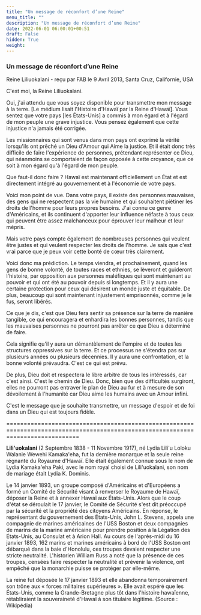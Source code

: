 ```yaml
---
title: "Un message de réconfort d’une Reine"
menu_title: ""
description: "Un message de réconfort d’une Reine"
date: 2022-06-01 06:00:01+00:51
draft: False
hidden: True
weight:
---
```

### Un message de réconfort d’une Reine

Reine Liliuokalani - reçu par FAB le 9 Avril 2013, Santa Cruz, Californie, USA

C'est moi, la Reine Liliuokalani.

Oui, j'ai attendu que vous soyez disponible pour transmettre mon message à la terre. [Le médium lisait l'Histoire d'Hawaï par la Reine d'Hawaï]. Vous sentez que votre pays [les États-Unis] a commis à mon égard et à l'égard de mon peuple une grave injustice. Vous pensez également que cette injustice n'a jamais été corrigée.

Les missionnaires qui sont venus dans mon pays ont exprimé la vérité lorsqu'ils ont prêché un Dieu d'Amour qui Aime la justice. Et il était donc très difficile de faire l'expérience de personnes, prétendant représenter ce Dieu, qui néanmoins se comportaient de façon opposée à cette croyance, que ce soit à mon égard qu'à l'égard de mon peuple.

Que faut-il donc faire ? Hawaï est maintenant officiellement un État et est directement intégré au gouvernement et à l'économie de votre pays.

Voici mon point de vue. Dans votre pays, il existe des personnes mauvaises, des gens qui ne respectent pas la vie humaine et qui souhaitent piétiner les droits de l'homme pour leurs propres besoins. J'ai connu ce genre d'Américains, et ils continuent d'apporter leur influence néfaste à tous ceux qui peuvent être assez malchanceux pour éprouver leur malheur et leur mépris.

Mais votre pays compte également de nombreuses personnes qui veulent être justes et qui veulent respecter les droits de l'homme. Je sais que c'est vrai parce que je peux voir cette bonté de cœur très clairement.

Voici donc ma prédiction. Le temps viendra, et prochainement, quand les gens de bonne volonté, de toutes races et ethnies, se lèveront et guideront l'histoire, par opposition aux personnes maléfiques qui sont maintenant au pouvoir et qui ont été au pouvoir depuis si longtemps. Et il y aura une certaine protection pour ceux qui désirent un monde juste et équitable. De plus, beaucoup qui sont maintenant injustement emprisonnés, comme je le fus, seront libérés.

Ce que je dis, c'est que Dieu fera sentir sa présence sur la terre de manière tangible, ce qui encouragera et enhardira les bonnes personnes, tandis que les mauvaises personnes ne pourront pas arrêter ce que Dieu a déterminé de faire.

Cela signifie qu'il y aura un démantèlement de l'empire et de toutes les structures oppressives sur la terre. Et ce processus ne s'étendra pas sur plusieurs années ou plusieurs décennies. Il y aura une confrontation, et la bonne volonté prévaudra. C'est ce qui est prévu.

De plus, Dieu doit et respectera le libre arbitre de tous les intéressés, car c'est ainsi. C'est le chemin de Dieu. Donc, bien que des difficultés surgiront, elles ne pourront pas entraver le plan de Dieu au fur et à mesure de son dévoilement à l'humanité car Dieu aime les humains avec un Amour infini.

C'est le message que je souhaite transmettre, un message d'espoir et de foi dans un Dieu qui est toujours fidèle.

=================================================================================================================================

**Lili'uokalani** (2 Septembre 1838 - 11 Novembre 1917), né Lydia Lili'u Loloku Walanie Wewehi Kamaka'eha, fut la dernière monarque et la seule reine régnante du Royaume d'Hawaï. Elle était également connue sous le nom de Lydia Kamaka'eha Paki, avec le nom royal choisi de Lili'uokalani, son nom de mariage était Lydia K. Dominis.

Le 14 janvier 1893, un groupe composé d'Américains et d'Européens a formé un Comité de Sécurité visant à renverser le Royaume de Hawaï, déposer la Reine et à annexer Hawaï aux États-Unis. Alors que le coup d'état se déroulait le 17 janvier, le Comité de Sécurité s'est dit préoccupé par la sécurité et la propriété des citoyens Américains. En réponse, le représentant du gouvernement des États-Unis, John L. Stevens, appela une compagnie de marines américaines de l'USS Boston et deux compagnies de marins de la marine américaine pour prendre position à la Légation des États-Unis, au Consulat et à Arion Hall. Au cours de l'après-midi du 16 janvier 1893, 162 marins et marines américains à bord de l'USS Boston ont débarqué dans la baie d'Honolulu, ces troupes devaient respecter une stricte neutralité. L'historien William Russ a noté que la présence de ces troupes, censées faire respecter la neutralité et prévenir la violence, ont empêché que la monarchie puisse se protéger par elle-même.

La reine fut déposée le 17 janvier 1893 et elle abandonna temporairement son trône aux « forces militaires supérieures ». Elle avait espéré que les États-Unis, comme la Grande-Bretagne plus tôt dans l'histoire hawaïenne, rétabliraient la souveraineté d'Hawaï à son titulaire légitime. (Source : Wikipédia)



